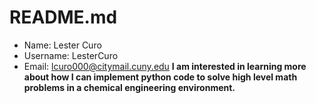 # README.md
* Name: Lester Curo
* Username: LesterCuro
* Email: lcuro000@citymail.cuny.edu
**I am interested in learning more about how I can implement python code to solve high level math problems in a chemical engineering environment.**
